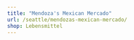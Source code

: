 ```yaml
---
title: "Mendoza's Mexican Mercado"
url: /seattle/mendozas-mexican-mercado/
shop: Lebensmittel
---
```

